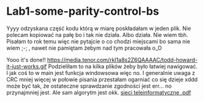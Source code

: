 # Lab1-some-parity-control-bs

Yyyy odzyskana część kodu którą w miarę poskładałam w jeden plik. Nie polecam kopiować na pałę bo i tak nie działa. Albo działa. Nie wiem tbh. Pisałam to rok temu więc nie pytajcie o co chodzi miejscami bo sama nie wiem ;-; , nawet nie pamiętam żebym nad tym pracowała o_O

Yooo it's done!! 
https://media.tenor.com/rkI1a8s2Z6QAAAAC/todd-howard-it-just-works.gif 
Podzieliłam to na kilka plików żeby było łatwiej nawigować. I jak coś to w main jest funkcja windowsowa więc no. I generalnie uwaga z CRC mniej więcej w połowie pisania przestałam ogarniać co się dzieje xddd może być tak, że ostateczne sprawdzanie zgodności jest err... no przynajmniej jest. Ale sam algorytm jest okk.
[sieci teleinformatyczne .pdf](https://github.com/dottedbee/Lab1-some-parity-control-bs/files/9832646/sieci.teleinformatyczne.pdf)
